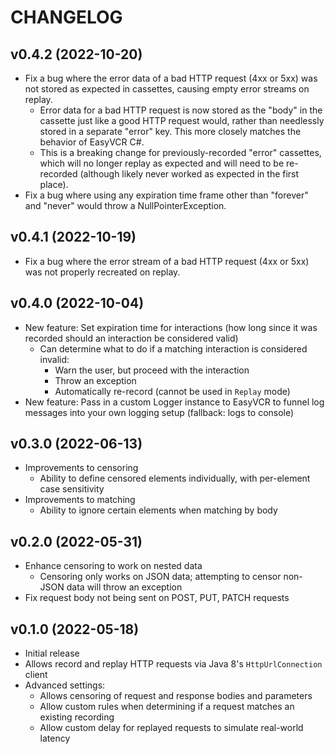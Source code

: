 # CHANGELOG

## v0.4.2 (2022-10-20)

- Fix a bug where the error data of a bad HTTP request (4xx or 5xx) was not stored as expected in cassettes, causing
  empty error streams on replay.
    - Error data for a bad HTTP request is now stored as the "body" in the cassette just like a good HTTP request
      would, rather than needlessly stored in a separate "error" key. This more closely matches the behavior of EasyVCR C#.
    - This is a breaking change for previously-recorded "error" cassettes, which will no longer replay as expected and
      will need to be re-recorded (although likely never worked as expected in the first place).
- Fix a bug where using any expiration time frame other than "forever" and "never" would throw a NullPointerException.

## v0.4.1 (2022-10-19)

- Fix a bug where the error stream of a bad HTTP request (4xx or 5xx) was not properly recreated on replay.

## v0.4.0 (2022-10-04)

- New feature: Set expiration time for interactions (how long since it was recorded should an interaction be considered valid)
  - Can determine what to do if a matching interaction is considered invalid:
    - Warn the user, but proceed with the interaction
    - Throw an exception
    - Automatically re-record (cannot be used in `Replay` mode)
- New feature: Pass in a custom Logger instance to EasyVCR to funnel log messages into your own logging setup (fallback: logs to console)

## v0.3.0 (2022-06-13)

- Improvements to censoring
  - Ability to define censored elements individually, with per-element case sensitivity
- Improvements to matching
  - Ability to ignore certain elements when matching by body

## v0.2.0 (2022-05-31)

- Enhance censoring to work on nested data
  - Censoring only works on JSON data; attempting to censor non-JSON data will throw an exception
- Fix request body not being sent on POST, PUT, PATCH requests

## v0.1.0 (2022-05-18)

- Initial release
- Allows record and replay HTTP requests via Java 8's `HttpUrlConnection` client
- Advanced settings:
  - Allows censoring of request and response bodies and parameters
  - Allow custom rules when determining if a request matches an existing recording
  - Allow custom delay for replayed requests to simulate real-world latency
